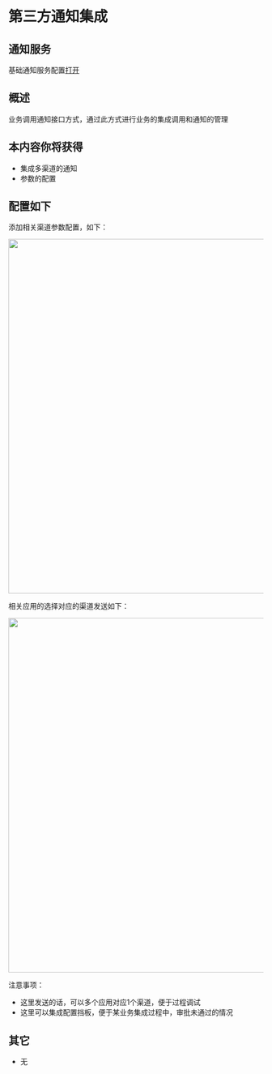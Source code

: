 # 第三方通知集成

## 通知服务

基础通知服务配置[打开](http://alinesno-notice.beta.linesno.com)

## 概述

业务调用通知接口方式，通过此方式进行业务的集成调用和通知的管理

## 本内容你将获得

- 集成多渠道的通知
- 参数的配置

## 配置如下

添加相关渠道参数配置，如下：

<img src="/framework/02_notice_arc.png" style="width:700px" />

相关应用的选择对应的渠道发送如下：

<img src="/framework/03_notice_arc.png" style="width:700px" />

注意事项：

- 这里发送的话，可以多个应用对应1个渠道，便于过程调试
- 这里可以集成配置挡板，便于某业务集成过程中，审批未通过的情况

## 其它

- 无
